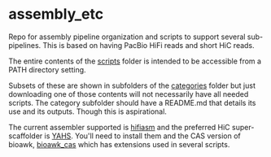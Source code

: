 # assembly_etc

Repo for assembly pipeline organization and scripts to support several sub-pipelines.
This is based on having PacBio HiFi reads and short HiC reads.

The entire contents of the [scripts](scripts) folder is intended to be accessible from a PATH directory setting.

Subsets of these are shown in subfolders of the [categories](categories) folder but just downloading one of those contents
will not necessarily have all needed scripts.
The category subfolder should have a README.md that details its use and its outputs. Though this is aspirational.

The current assembler supported is [hifiasm](https://github.com/chhylp123/hifiasm)
and the preferred HiC super-scaffolder is [YAHS](https://github.com/c-zhou/yahs).
You'll need to install them and the CAS version of bioawk,
[bioawk_cas](https://github.com/calacademy-research/bioawk.CAS) which has extensions used in several scripts.
